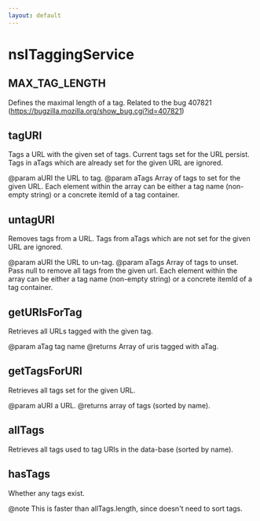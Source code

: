 ```yaml
---
layout: default
---
```


# nsITaggingService #

## MAX_TAG_LENGTH ##

Defines the maximal length of a tag. Related to the bug 407821 
(https://bugzilla.mozilla.org/show_bug.cgi?id=407821) 


## tagURI ##

Tags a URL with the given set of tags. Current tags set for the URL
persist. Tags in aTags which are already set for the given URL are
ignored.

@param aURI
       the URL to tag.
@param aTags
       Array of tags to set for the given URL.  Each element within the
       array can be either a tag name (non-empty string) or a concrete
       itemId of a tag container.


## untagURI ##

Removes tags from a URL. Tags from aTags which are not set for the
given URL are ignored.

@param aURI
       the URL to un-tag.
@param aTags
       Array of tags to unset.  Pass null to remove all tags from the given
       url.  Each element within the array can be either a tag name
       (non-empty string) or a concrete itemId of a tag container.


## getURIsForTag ##

Retrieves all URLs tagged with the given tag.

@param aTag
       tag name
@returns Array of uris tagged with aTag.


## getTagsForURI ##

Retrieves all tags set for the given URL.

@param aURI
       a URL.
@returns array of tags (sorted by name).


## allTags ##

Retrieves all tags used to tag URIs in the data-base (sorted by name).


## hasTags ##

Whether any tags exist.

@note This is faster than allTags.length, since doesn't need to sort tags.

